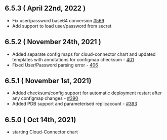## 6.5.3 ( April 22nd, 2022 )
* Fix user/password base64 conversion [#569](https://github.com/aquasecurity/aqua-helm/pull/569)
* Add support to load user/password from secret

## 6.5.2 ( November 24th, 2021 )
* Added separate config maps for cloud-connector chart and updated templates with annotations for configmap checksum - [401](https://github.com/aquasecurity/aqua-helm/pull/401)
* Fixed User/Password parsing error - [406](https://github.com/aquasecurity/aqua-helm/pull/406)

## 6.5.1 ( November 1st, 2021)
* Added checksum/config support for automatic deployment restart after any configmap changes - [#390](https://github.com/aquasecurity/aqua-helm/pull/390)
* Added PDB support and parameterised replicacount - [#393](https://github.com/aquasecurity/aqua-helm/pull/393)
## 6.5.0 ( Oct 14th, 2021)
* starting Cloud-Connector chart
